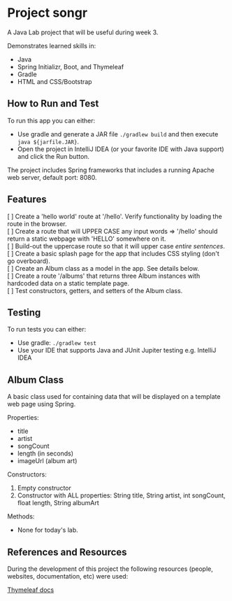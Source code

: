 # Project songr

A Java Lab project that will be useful during week 3.

Demonstrates learned skills in:

- Java
- Spring Initializr, Boot, and Thymeleaf
- Gradle  
- HTML and CSS/Bootstrap

## How to Run and Test

To run this app you can either:

- Use gradle and generate a JAR file `./gradlew build` and then execute `java ${jarfile.JAR}`.
- Open the project in IntelliJ IDEA (or your favorite IDE with Java support) and click the Run button.

The project includes Spring frameworks that includes a running Apache web server, default port: 8080.  

## Features

[ ] Create a 'hello world' route at '/hello'. Verify functionality by loading the route in the browser.  
[ ] Create a route that will UPPER CASE any input words => '/hello' should return a static webpage with 'HELLO' somewhere on it.  
[ ] Build-out the uppercase route so that it will upper case *entire sentences*.  
[ ] Create a basic splash page for the app that includes CSS styling (don't go overboard).  
[ ] Create an Album class as a model in the app. See details below.  
[ ] Create a route '/albums' that returns three Album instances with hardcoded data on a static template page.  
[ ] Test constructors, getters, and setters of the Album class.  

## Testing

To run tests you can either: 

- Use gradle: `./gradlew test`
- Use your IDE that supports Java and JUnit Jupiter testing e.g. IntelliJ IDEA

## Album Class

A basic class used for containing data that will be displayed on a template web page using Spring.  

Properties:

- title
- artist
- songCount
- length (in seconds)
- imageUrl (album art)

Constructors:

1. Empty constructor
2. Constructor with ALL properties: String title, String artist, int songCount, float length, String albumArt

Methods:

- None for today's lab.

## References and Resources

During the development of this project the following resources (people, websites, documentation, etc) were used:

[Thymeleaf docs](https://www.thymeleaf.org/doc/articles/standardurlsyntax.html)  
